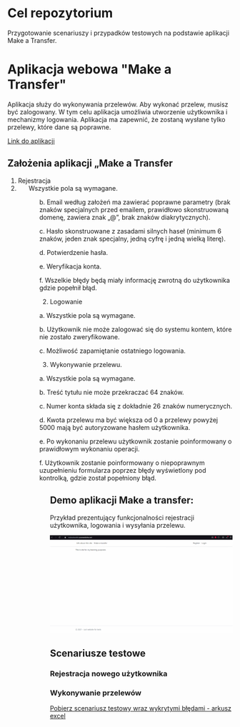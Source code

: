 # Cel repozytorium

Przygotowanie scenariuszy i przypadków testowych na podstawie aplikacji Make a Transfer. 

# Aplikacja webowa "Make a Transfer" 

Aplikacja służy do wykonywania przelewów. Aby wykonać przelew, musisz być zalogowany. 
W tym celu aplikacja umożliwia utworzenie użytkownika i mechanizmy logowania.
Aplikacja ma zapewnić, że zostaną wysłane tylko przelewy, które dane są poprawne.

<a href="https://makeatransfer.azurewebsites.net/">Link do aplikacji</a>

## Założenia aplikacji „Make a Transfer 
<ol>
<li>Rejestracja<li>
  
<ul>Wszystkie pola są wymagane.<ul>

  b.	Email według założeń ma zawierać poprawne parametry (brak znaków specjalnych przed emailem, prawidłowo skonstruowaną domenę, zawiera znak „@”, brak znaków diakrytycznych).

  c.	Hasło skonstruowane z zasadami silnych haseł (minimum 6 znaków, jeden znak specjalny, jedną cyfrę i jedną wielką literę).

  d.	Potwierdzenie hasła.

  e.	Weryfikacja konta.

  f.	Wszelkie błędy będą miały informację zwrotną do użytkownika gdzie popełnił błąd.

2.	Logowanie

  a.	Wszystkie pola są wymagane.

  b.	Użytkownik nie może zalogować się do systemu kontem, które nie zostało zweryfikowane.

  c.	Możliwość zapamiętanie ostatniego logowania.

3.	Wykonywanie przelewu.

  a.	Wszystkie pola są wymagane.

  b.	Treść tytułu nie może przekraczać 64 znaków.

  c.	Numer konta składa się z dokładnie 26 znaków numerycznych.

  d.	Kwota przelewu ma być większa od 0 a przelewy powyżej 5000 mają być autoryzowane hasłem użytkownika.

  e.	Po wykonaniu przelewu użytkownik zostanie poinformowany o prawidłowym wykonaniu operacji.

  f.	Użytkownik zostanie poinformowany o niepoprawnym uzupełnieniu formularza poprzez błędy wyświetlony pod kontrolką, gdzie został popełniony błąd.
<ol>


## Demo aplikacji Make a transfer:
Przykład prezentujący funkcjonalności rejestracji użytkownika, logowania i wysyłania przelewu.

![](docs/app_demo.gif)

## Scenariusze testowe

### Rejestracja nowego użytkownika

### Wykonywanie przelewów 
<a href="docs/test scenarios/make_transfer.xlsx" download="docs/test scenarios/make_transfer.xlsx">Pobierz scenariusz testowy wraz wykrytymi błędami - arkusz excel</a>

